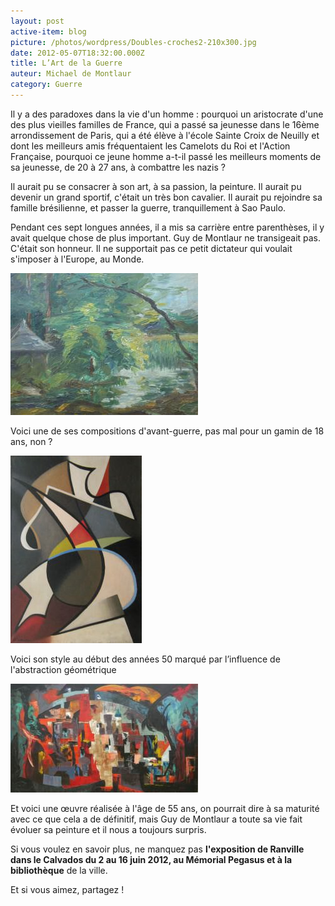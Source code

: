 ```yaml
---
layout: post
active-item: blog
picture: /photos/wordpress/Doubles-croches2-210x300.jpg
date: 2012-05-07T18:32:00.000Z
title: L’Art de la Guerre
auteur: Michael de Montlaur
category: Guerre
---
```

Il y a des paradoxes dans la vie d'un homme : pourquoi un aristocrate d'une des plus vieilles familles de France, qui a passé sa jeunesse dans le 16ème arrondissement de Paris, qui a été élève à l'école Sainte Croix de Neuilly et dont les meilleurs amis fréquentaient les Camelots du Roi et l'Action Française, pourquoi ce jeune homme a-t-il passé les meilleurs moments de sa jeunesse, de 20 à 27 ans, à combattre les nazis ?

Il aurait pu se consacrer à son art, à sa passion, la peinture. Il aurait pu devenir un grand sportif, c'était un très bon cavalier. Il aurait pu rejoindre sa famille brésilienne, et passer la guerre, tranquillement à Sao Paulo.

Pendant ces sept longues années, il a mis sa carrière entre parenthèses, il y avait quelque chose de plus important. Guy de Montlaur ne transigeait pas. C'était son honneur. Il ne supportait pas ce petit dictateur qui voulait s'imposer à l'Europe, au Monde.

![](/photos/wordpress/La-Thibaudire-le-lavoir-de-lle-1000-300x227.jpg)

Voici une de ses compositions d'avant-guerre, pas mal pour un gamin de 18 ans, non ?

<img src="/photos/wordpress/Doubles-croches2-210x300.jpg" alt="Doubles croches">

Voici son style au début des années 50 marqué par l’influence de l'abstraction géométrique

<img src="/photos/wordpress/Et-jai-vu-quelquefois-ce-que-lhomme-a-cru-voir-pp-300x174.jpg" alt="Et j'ai vu quelquefois ce que l'homme a cru voir">

Et voici une œuvre réalisée à l'âge de 55 ans, on pourrait dire à sa maturité avec ce que cela a de définitif, mais Guy de Montlaur a toute sa vie fait évoluer sa peinture et il nous a toujours surpris.

Si vous voulez en savoir plus, ne manquez pas <strong>l'exposition de Ranville dans le Calvados du 2 au 16 juin 2012, au Mémorial Pegasus et à la bibliothèque</strong> de la ville.

Et si vous aimez, partagez !